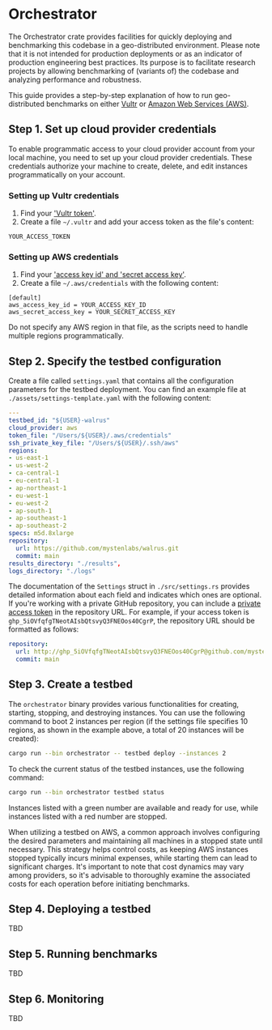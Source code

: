# Orchestrator

The Orchestrator crate provides facilities for quickly deploying and benchmarking this codebase in a
geo-distributed environment. Please note that it is not intended for production deployments or as an
indicator of production engineering best practices. Its purpose is to facilitate research projects
by allowing benchmarking of (variants of) the codebase and analyzing performance and robustness.

This guide provides a step-by-step explanation of how to run geo-distributed benchmarks on either
[Vultr](http://vultr.com) or [Amazon Web Services (AWS)](http://aws.amazon.com).

## Step 1. Set up cloud provider credentials

To enable programmatic access to your cloud provider account from your local machine, you need to
set up your cloud provider credentials. These credentials authorize your machine to create, delete,
and edit instances programmatically on your account.

### Setting up Vultr credentials

1. Find your ['Vultr token'](https://www.vultr.com/docs/).
2. Create a file `~/.vultr` and add your access token as the file's content:

```text
YOUR_ACCESS_TOKEN
```

### Setting up AWS credentials

1. Find your ['access key id' and 'secret access
   key'](https://docs.aws.amazon.com/cli/latest/userguide/cli-configure-quickstart.html#cli-configure-quickstart-creds).
2. Create a file `~/.aws/credentials` with the following content:

```text
[default]
aws_access_key_id = YOUR_ACCESS_KEY_ID
aws_secret_access_key = YOUR_SECRET_ACCESS_KEY
```

Do not specify any AWS region in that file, as the scripts need to handle multiple regions
programmatically.

## Step 2. Specify the testbed configuration

Create a file called `settings.yaml` that contains all the configuration parameters for the testbed
deployment. You can find an example file at `./assets/settings-template.yaml` with the following
content:

```yaml
---
testbed_id: "${USER}-walrus"
cloud_provider: aws
token_file: "/Users/${USER}/.aws/credentials"
ssh_private_key_file: "/Users/${USER}/.ssh/aws"
regions:
- us-east-1
- us-west-2
- ca-central-1
- eu-central-1
- ap-northeast-1
- eu-west-1
- eu-west-2
- ap-south-1
- ap-southeast-1
- ap-southeast-2
specs: m5d.8xlarge
repository:
  url: https://github.com/mystenlabs/walrus.git
  commit: main
results_directory: "./results",
logs_directory: "./logs"
```

The documentation of the `Settings` struct in `./src/settings.rs` provides detailed information
about each field and indicates which ones are optional. If you're working with a private GitHub
repository, you can include a [private access
token](https://docs.github.com/en/authentication/keeping-your-account-and-data-secure/managing-your-personal-access-tokens)
in the repository URL. For example, if your access token is
`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`, the repository URL should be formatted as follows:

```yaml
repository:
  url: http://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@github.com/mystenlabs/walrus.git
  commit: main
```

## Step 3. Create a testbed

The `orchestrator` binary provides various functionalities for creating, starting, stopping, and
destroying instances. You can use the following command to boot 2 instances per region (if the
settings file specifies 10 regions, as shown in the example above, a total of 20 instances will be
created):

```bash
cargo run --bin orchestrator -- testbed deploy --instances 2
```

To check the current status of the testbed instances, use the following command:

```bash
cargo run --bin orchestrator testbed status
```

Instances listed with a green number are available and ready for use, while instances listed with a
red number are stopped.

When utilizing a testbed on AWS, a common approach involves configuring the desired parameters and
maintaining all machines in a stopped state until necessary. This strategy helps control costs, as
keeping AWS instances stopped typically incurs minimal expenses, while starting them can lead to
significant charges. It's important to note that cost dynamics may vary among providers, so it's
advisable to thoroughly examine the associated costs for each operation before initiating
benchmarks.

## Step 4. Deploying a testbed

TBD

## Step 5. Running benchmarks

TBD

## Step 6. Monitoring

TBD
